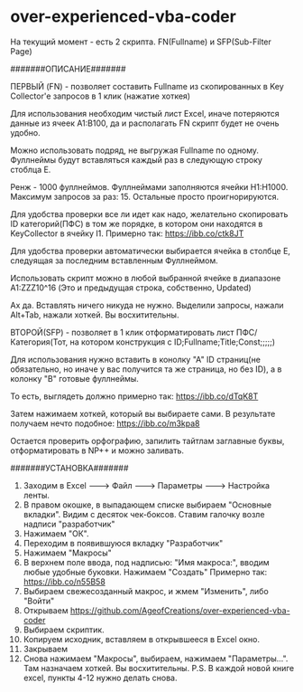 # over-experienced-vba-coder
На текущий момент - есть 2 скрипта. FN(Fullname) и SFP(Sub-Filter Page)


#######ОПИСАНИЕ#######


ПЕРВЫЙ (FN) - позволяет составить Fullname из скопированных в Key Collector'e запросов в 1 клик (нажатие хоткея)

  Для использования необходим чистый лист Excel, иначе потеряются данные из ячеек A1:B100, да и располагать FN скрипт будет не очень удобно.
  
  Можно использовать подряд, не выгружая Fullname по одному. Фуллнеймы будут вставляться каждый раз в следующую строку стоблца E.
  
  Ренж - 1000 фуллнеймов. Фуллнеймами заполняются ячейки H1:H1000. Максимум запросов за раз: 15. Остальные просто проигнорируются.
  
  Для удобства проверки все ли идет как надо, желательно скопировать ID категорий(ПФС) в том же порядке, 
      в котором они находятся в KeyCollector в ячейку I1. Примерно так: https://ibb.co/ctk8JT
      
  Для удобства проверки автоматически выбирается ячейка в столбце Е, следуящая за последним вставленным Фуллнеймом.
  
  Использовать скрипт можно в любой выбранной ячейке в диапазоне A1:ZZZ10^16 (Это и предыдущая строка, собственно, Updated)
  
  Ах да. Вставлять ничего никуда не нужно. Выделили запросы, нажали Alt+Tab, нажали хоткей. Вы восхитительны.
  
  
ВТОРОЙ(SFP) - позволяет в 1 клик отформатировать лист ПФС/Категория(Тот, на котором конструкция с ID;Fullname;Title;Const;;;;;)

  Для использования нужно вставить в конолку "А" ID страниц(не обязательно, но иначе у вас получится та же страница, но без ID), 
      а в колонку "B" готовые фуллнеймы.
      
  То есть, выглядеть должно примерно так: https://ibb.co/dTqK8T
  
  Затем нажимаем хоткей, который вы выбираете сами. В результате получаем нечто подобное: https://ibb.co/m3kpa8
  
  Остается проверить орфографию, запилить тайтлам заглавные буквы, отформатировать в NP++ и можно заливать.
  
#######УСТАНОВКА#######
1. Заходим в Excel ---> Файл ---> Параметры ---> Настройка ленты.
2. В правом окошке, в выпадающем списке выбираем "Основные вкладки". Видим с десяток чек-боксов. Ставим галочку возле надписи "разработчик"
3. Нажимаем "ОК".
4. Переходим в появившуюся вкладку "Разработчик"
5. Нажимаем "Макросы"
6. В верхнем поле ввода, под надписью: "Имя макроса:", вводим любые удобные буковки. Нажимаем "Создать" Примерно так: https://ibb.co/n55B58
7. Выбираем свежесозданный макрос, и жмем "Изменить", либо "Войти"
8. Открываем https://github.com/AgeofCreations/over-experienced-vba-coder
9. Выбираем скриптик.
10. Копируем исходник, вставляем в открывшееся в Excel окно.
11. Закрываем
12. Снова нажимаем "Макросы", выбираем, нажимаем "Параметры...". Там назначаем хоткей. Вы восхитительны.
  P.S. В каждой новой книге excel, пункты 4-12 нужно делать снова.
